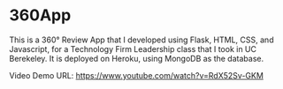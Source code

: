 # 360App
This is a 360° Review App that I developed using Flask, HTML, CSS, and Javascript, for a Technology Firm Leadership class that I took in UC Berekeley.
It is deployed on Heroku, using MongoDB as the database.

Video Demo URL: https://www.youtube.com/watch?v=RdX52Sv-GKM
